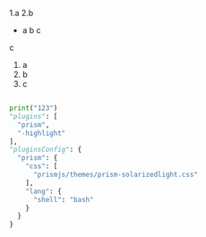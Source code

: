 1.a
2.b
- a
b
c

c
1. a 
1. b
1. c


```python

print("123")
"plugins": [
  "prism",
  "-highlight"
],
"pluginsConfig": {
  "prism": {
    "css": [
      "prismjs/themes/prism-solarizedlight.css"
    ],
    "lang": {
      "shell": "bash"
    }
  }
}





```



